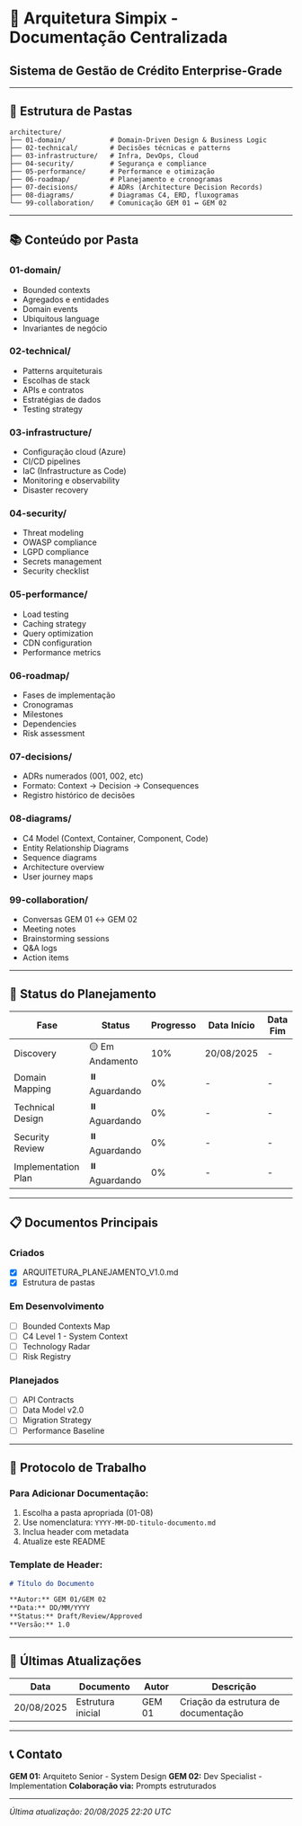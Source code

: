 # 📐 Arquitetura Simpix - Documentação Centralizada

## Sistema de Gestão de Crédito Enterprise-Grade

---

## 📂 Estrutura de Pastas

```
architecture/
├── 01-domain/           # Domain-Driven Design & Business Logic
├── 02-technical/        # Decisões técnicas e patterns
├── 03-infrastructure/   # Infra, DevOps, Cloud
├── 04-security/         # Segurança e compliance
├── 05-performance/      # Performance e otimização
├── 06-roadmap/          # Planejamento e cronogramas
├── 07-decisions/        # ADRs (Architecture Decision Records)
├── 08-diagrams/         # Diagramas C4, ERD, fluxogramas
└── 99-collaboration/    # Comunicação GEM 01 ↔ GEM 02
```

---

## 📚 Conteúdo por Pasta

### 01-domain/

- Bounded contexts
- Agregados e entidades
- Domain events
- Ubiquitous language
- Invariantes de negócio

### 02-technical/

- Patterns arquiteturais
- Escolhas de stack
- APIs e contratos
- Estratégias de dados
- Testing strategy

### 03-infrastructure/

- Configuração cloud (Azure)
- CI/CD pipelines
- IaC (Infrastructure as Code)
- Monitoring e observability
- Disaster recovery

### 04-security/

- Threat modeling
- OWASP compliance
- LGPD compliance
- Secrets management
- Security checklist

### 05-performance/

- Load testing
- Caching strategy
- Query optimization
- CDN configuration
- Performance metrics

### 06-roadmap/

- Fases de implementação
- Cronogramas
- Milestones
- Dependencies
- Risk assessment

### 07-decisions/

- ADRs numerados (001, 002, etc)
- Formato: Context → Decision → Consequences
- Registro histórico de decisões

### 08-diagrams/

- C4 Model (Context, Container, Component, Code)
- Entity Relationship Diagrams
- Sequence diagrams
- Architecture overview
- User journey maps

### 99-collaboration/

- Conversas GEM 01 ↔ GEM 02
- Meeting notes
- Brainstorming sessions
- Q&A logs
- Action items

---

## 🎯 Status do Planejamento

| Fase                | Status          | Progresso | Data Início | Data Fim |
| ------------------- | --------------- | --------- | ----------- | -------- |
| Discovery           | 🟡 Em Andamento | 10%       | 20/08/2025  | -        |
| Domain Mapping      | ⏸️ Aguardando   | 0%        | -           | -        |
| Technical Design    | ⏸️ Aguardando   | 0%        | -           | -        |
| Security Review     | ⏸️ Aguardando   | 0%        | -           | -        |
| Implementation Plan | ⏸️ Aguardando   | 0%        | -           | -        |

---

## 📋 Documentos Principais

### Criados

- [x] ARQUITETURA_PLANEJAMENTO_V1.0.md
- [x] Estrutura de pastas

### Em Desenvolvimento

- [ ] Bounded Contexts Map
- [ ] C4 Level 1 - System Context
- [ ] Technology Radar
- [ ] Risk Registry

### Planejados

- [ ] API Contracts
- [ ] Data Model v2.0
- [ ] Migration Strategy
- [ ] Performance Baseline

---

## 🤝 Protocolo de Trabalho

### Para Adicionar Documentação:

1. Escolha a pasta apropriada (01-08)
2. Use nomenclatura: `YYYY-MM-DD-titulo-documento.md`
3. Inclua header com metadata
4. Atualize este README

### Template de Header:

```markdown
# Título do Documento

**Autor:** GEM 01/GEM 02
**Data:** DD/MM/YYYY
**Status:** Draft/Review/Approved
**Versão:** 1.0
```

---

## 🔄 Últimas Atualizações

| Data       | Documento         | Autor  | Descrição                            |
| ---------- | ----------------- | ------ | ------------------------------------ |
| 20/08/2025 | Estrutura inicial | GEM 01 | Criação da estrutura de documentação |

---

## 📞 Contato

**GEM 01:** Arquiteto Senior - System Design
**GEM 02:** Dev Specialist - Implementation
**Colaboração via:** Prompts estruturados

---

_Última atualização: 20/08/2025 22:20 UTC_
